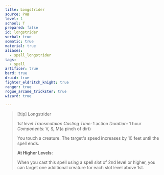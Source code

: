 ```yaml
---
title: Longstrider
source: PHB
level: 1
school: T
prepared: false
id: longstrider
verbal: true
somatic: true
material: true
aliases:
  - spell_longstrider
tags:
  - spell
artificer: true
bard: true
druid: true
fighter_eldritch_knight: true
ranger: true
rogue_arcane_trickster: true
wizard: true

---
```

>[!tip] Longstrider
>
> *1st level Transmutaion*
> *Casting Time:* 1 action
> *Duration:* 1 hour
> *Components:* V, S, M(a pinch of dirt)
>
>You touch a creature. The target's speed increases by 10 feet until the spell ends.
>
>**At Higher Levels:**
>
>When you cast this spell using a spell slot of 2nd level or higher, you can target one additional creature for each slot level above 1st.
>

